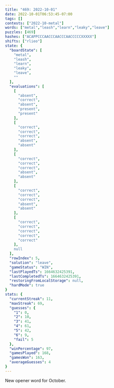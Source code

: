 ```yaml
---
title: "469: 2022-10-01"
date: 2022-10-01T06:53:45-07:00
tags: []
contests: ["2022-10-metal"]
words: ["metal","leash","learn","leaky","leave"]
puzzles: [469]
hashes: ["ACAPPCCCAACCCAACCCAACCCCCXXXXX"]
shifts: ["rlieo"]
state: {
  "boardState": [
    "metal",
    "leash",
    "learn",
    "leaky",
    "leave",
    ""
  ],
  "evaluations": [
    [
      "absent",
      "correct",
      "absent",
      "present",
      "present"
    ],
    [
      "correct",
      "correct",
      "correct",
      "absent",
      "absent"
    ],
    [
      "correct",
      "correct",
      "correct",
      "absent",
      "absent"
    ],
    [
      "correct",
      "correct",
      "correct",
      "absent",
      "absent"
    ],
    [
      "correct",
      "correct",
      "correct",
      "correct",
      "correct"
    ],
    null
  ],
  "rowIndex": 5,
  "solution": "leave",
  "gameStatus": "WIN",
  "lastPlayedTs": 1664632425391,
  "lastCompletedTs": 1664632425391,
  "restoringFromLocalStorage": null,
  "hardMode": true
}
stats: {
  "currentStreak": 11,
  "maxStreak": 69,
  "guesses": {
    "1": 0,
    "2": 10,
    "3": 41,
    "4": 61,
    "5": 42,
    "6": 9,
    "fail": 5
  },
  "winPercentage": 97,
  "gamesPlayed": 168,
  "gamesWon": 163,
  "averageGuesses": 4
}
---
```


<!-- more -->
New opener word for October. 
